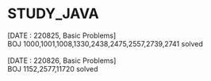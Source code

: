 # STUDY_JAVA

[DATE : 220825, Basic Problems]<br>
BOJ 1000,1001,1008,1330,2438,2475,2557,2739,2741 solved <br>
<br>
[DATE : 220826, Basic Problems]<br>
BOJ 1152,2577,11720 solved <br>
<br>